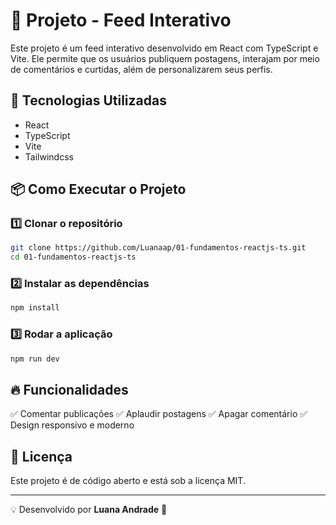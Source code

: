 # 📌 Projeto - Feed Interativo

Este projeto é um feed interativo desenvolvido em React com TypeScript e Vite. Ele permite que os usuários publiquem postagens, interajam por meio de comentários e curtidas, além de personalizarem seus perfis.


## 🚀 Tecnologias Utilizadas
- React
- TypeScript
- Vite
- Tailwindcss

## 📦 Como Executar o Projeto

### 1️⃣ Clonar o repositório
```bash
git clone https://github.com/Luanaap/01-fundamentos-reactjs-ts.git
cd 01-fundamentos-reactjs-ts
```

### 2️⃣ Instalar as dependências
```bash
npm install
```

### 3️⃣ Rodar a aplicação
```bash
npm run dev
```

## 🔥 Funcionalidades
✅ Comentar publicações
✅ Aplaudir postagens
✅ Apagar comentário
✅ Design responsivo e moderno

## 📜 Licença
Este projeto é de código aberto e está sob a licença MIT.

---
💡 Desenvolvido por **Luana Andrade** 🚀


